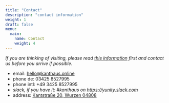 ```yaml
---
title: "Contact"
description: "contact information"
weight: 1
draft: false
menu:
  main:
    name: Contact
    weight: 4
---
```


*If you are thinking of visiting, please read [this information](https://kanthaus.online/en/docs/visiting/) first and contact us before you arrive if possible.*

- email: <hello@kanthaus.online>
- phone de: 03425 8527995
- phone intl: +49 3425 8527995
- *slack, if you have it: #kanthaus on https://yunity.slack.com*
- address: [Kantstraße 20, Wurzen 04808](https://www.openstreetmap.org/search?query=20%20kantstrasse%20wurzen#map=19/51.36711/12.74075&layers=N)
